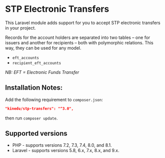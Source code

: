 # STP Electronic Transfers #

This Laravel module adds support for you to accept STP electronic transfers in your project.

Records for the account holders are separated into two tables – one for issuers and another for recipients – both with polymorphic relations. This way, they can be used for any model.
- `eft_accounts`
- `recipient_eft_accounts`

_NB: EFT = Electronic Funds Transfer_

## Installation Notes:

Add the following requirement to `composer.json`:
```json
"kinedu/stp-transfers": "^3.0",
```

then run `composer update`.

## Supported versions

* PHP - supports versions 7.2, 7.3, 7.4, 8.0, and 8.1.
* Laravel - supports versions 5.8, 6.x, 7.x, 8.x, and 9.x.
